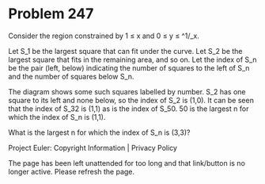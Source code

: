 #   Problem 247

   Consider the region constrained by 1 ≤ x and 0 ≤ y ≤ ^1/_x.

   Let S_1 be the largest square that can fit under the curve.
   Let S_2 be the largest square that fits in the remaining area, and so on.
   Let the index of S_n be the pair (left, below) indicating the number of
   squares to the left of S_n and the number of squares below S_n.

   The diagram shows some such squares labelled by number.
   S_2 has one square to its left and none below, so the index of S_2 is
   (1,0).
   It can be seen that the index of S_32 is (1,1) as is the index of S_50.
   50 is the largest n for which the index of S_n is (1,1).

   What is the largest n for which the index of S_n is (3,3)?

   Project Euler: Copyright Information | Privacy Policy

   The page has been left unattended for too long and that link/button is no
   longer active. Please refresh the page.
